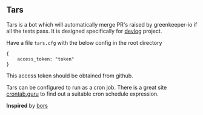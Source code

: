 ## Tars

Tars is a bot which will automatically merge PR's raised by greenkeeper-io if all the tests pass. It is designed
specifically for [devlog](https://github.com/Dineshs91/devlog) project.

Have a file ```tars.cfg``` with the below config in the root directory

```
{
    access_token: "token"
}
```

This access token should be obtained from github.

Tars can be configured to run as a cron job. There is a great site [crontab.guru](http://crontab.guru/) to find 
out a suitable cron schedule expression.

**Inspired** by [bors](https://github.com/graydon/bors)

